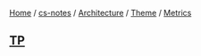 [Home](https://mengxianbin.github.io) /
[cs-notes](https://mengxianbin.github.io/cs-notes/site) /
[Architecture](https://mengxianbin.github.io/cs-notes/site/Architecture) /
[Theme](https://mengxianbin.github.io/cs-notes/site/Architecture/Theme) /
[Metrics](https://mengxianbin.github.io/cs-notes/site/Architecture/Theme/Metrics)

## [TP](https://mengxianbin.github.io/cs-notes/site/Architecture/Theme/Metrics/TP)
